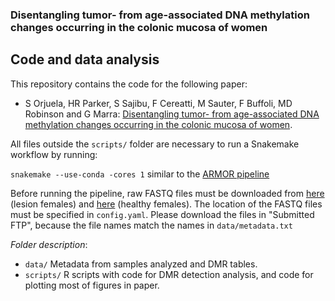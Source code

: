 ### Disentangling tumor- from age-associated DNA methylation changes occurring in the colonic mucosa of women

## Code and data analysis

This repository contains the code for the following paper:

* S Orjuela, HR Parker, S Sajibu, F Cereatti, M Sauter, F Buffoli, MD Robinson and G Marra: [Disentangling tumor- from age-associated DNA methylation changes occurring in the colonic mucosa of women]().

All files outside the `scripts/` folder are necessary to run a Snakemake workflow by running:

`snakemake --use-conda -cores 1` similar to the [ARMOR pipeline](https://github.com/csoneson/ARMOR)

Before running the pipeline, raw FASTQ files must be downloaded from [here](https://www.ebi.ac.uk/ena/browser/view/PRJEB27521) (lesion females) and [here]() (healthy females). The location of the FASTQ files must be specified in `config.yaml`. Please download the files in "Submitted FTP", because the file names match the names in `data/metadata.txt`

*Folder description*: 
* `data/`
Metadata from samples analyzed and DMR tables.
* `scripts/`
R scripts with code for DMR detection analysis, and code for plotting most of figures in paper.
